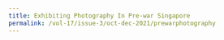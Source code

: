 ```yaml
---
title: Exhibiting Photography In Pre-war Singapore
permalink: /vol-17/issue-3/oct-dec-2021/prewarphotography
---
```

